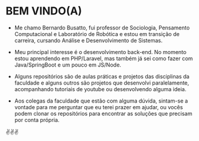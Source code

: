 # BEM VINDO(A)



- Me chamo Bernardo Busatto, fui professor de Sociologia, Pensamento Computacional e Laboratório de Robótica e estou em transição de carreira, cursando Análise e Desenvolvimento de Sistemas.

- Meu principal interesse é o desenvolvimento back-end. No momento estou aprendendo em PHP/Laravel, mas também já sei como fazer com Java/SpringBoot e um pouco em JS/Node.

- Alguns repositórios são de aulas práticas e projetos das disciplinas da faculdade e alguns outros são projetos que desenvolvi paralelamente, acompanhando tutoriais de youtube ou desenvolvendo alguma ideia.

- Aos colegas da faculdade que estão com alguma dúvida, sintam-se a vontade para me perguntar que eu terei prazer em ajudar, ou vocês podem clonar os repositórios para encontrar as soluções que precisam por conta própria. 

:v::v::v:




<!---
berbusatto/berbusatto is a ✨ special ✨ repository because its `README.md` (this file) appears on your GitHub profile.
You can click the Preview link to take a look at your changes.
--->
